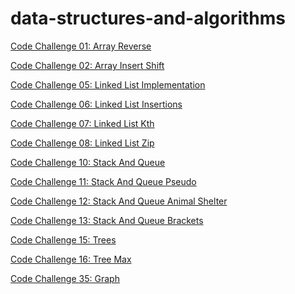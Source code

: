 # data-structures-and-algorithms

[Code Challenge 01: Array Reverse](</code_challenge01(array-reverse)/array-reverse.md>)
</br>

[Code Challenge 02: Array Insert Shift](</code_challeng02(array-insert-shift)/array-insert-shift.md>)
</br>

[Code Challenge 05: Linked List Implementation](</code_challeng05(linked-list)/linked-list.md>)
</br>

[Code Challenge 06: Linked List Insertions](</code_challenge06(linked_list_insertions)/linked-list-insertions.md>)
</br>

[Code Challenge 07: Linked List Kth](</code_challenge07(linked_list_kth)/linked_list_kth.md>)
</br>

[Code Challenge 08: Linked List Zip](</code_challenge08(linked-list-zip)/linked-list-zip.md>)
</br>

[Code Challenge 10: Stack And Queue](</code_challenge10(stack-and-queue)/stack-and-queue.md>)
</br>

[Code Challenge 11: Stack And Queue Pseudo](</code_challenge11(stack_queue_pseudo)/stack_queue_pseudo.md>)
</br>

[Code Challenge 12: Stack And Queue Animal Shelter](</code_challenge12(stack_queue_animal_shelter)/stack_queue_animal_shelter.md>)
</br>

[Code Challenge 13: Stack And Queue Brackets](</code_challenge13(stack_queue_brackets)/stack_queue_brackets.md>)

[Code Challenge 15: Trees](</code_challenge15(Trees)/Trees.md>)

[Code Challenge 16: Tree Max](</code_challenge16(tree_max)/tree_max.md>)

[Code Challenge 35: Graph](/graph/README.md)
